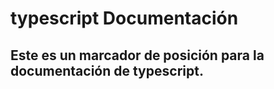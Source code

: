 # typescript Documentación

## Este es un marcador de posición para la documentación de typescript.
